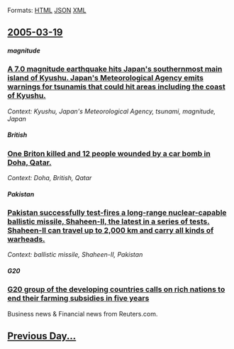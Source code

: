 
Formats: [HTML](2005/03/19/index.html)  [JSON](2005/03/19/index.json)  [XML](2005/03/19/index.xml)  

## [2005-03-19](/news/2005/03/19/index.md)

##### magnitude
### [ A 7.0 magnitude earthquake hits Japan's southernmost main island of Kyushu. Japan's Meteorological Agency emits warnings for tsunamis that could hit areas including the coast of Kyushu. ](/news/2005/03/19/a-7-0-magnitude-earthquake-hits-japan-s-southernmost-main-island-of-kya-sha-japan-s-meteorological-agency-emits-warnings-for-tsunamis-tha.md)
_Context: Kyushu, Japan's Meteorological Agency, tsunami, magnitude, Japan_

##### British
### [ One Briton killed and 12 people wounded by a car bomb in Doha, Qatar. ](/news/2005/03/19/one-briton-killed-and-12-people-wounded-by-a-car-bomb-in-doha-qatar.md)
_Context: Doha, British, Qatar_

##### Pakistan
### [ Pakistan successfully test-fires a long-range nuclear-capable ballistic missile, Shaheen-II, the latest in a series of tests. Shaheen-II can travel up to 2,000 km and carry all kinds of warheads. ](/news/2005/03/19/pakistan-successfully-test-fires-a-long-range-nuclear-capable-ballistic-missile-shaheen-ii-the-latest-in-a-series-of-tests-shaheen-ii-ca.md)
_Context: ballistic missile, Shaheen-II, Pakistan_

##### G20
### [ G20 group of the developing countries calls on rich nations to end their farming subsidies in five years ](/news/2005/03/19/g20-group-of-the-developing-countries-calls-on-rich-nations-to-end-their-farming-subsidies-in-five-years.md)
Business news & Financial news from Reuters.com.

## [Previous Day...](/news/2005/03/18/index.md)

